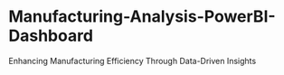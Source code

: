 # Manufacturing-Analysis-PowerBI-Dashboard
Enhancing Manufacturing Efficiency Through Data-Driven Insights
